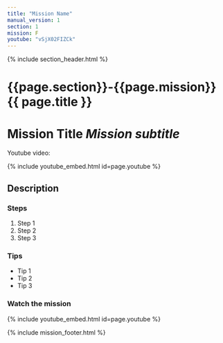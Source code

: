 ```yaml
---
title: "Mission Name"
manual_version: 1
section: 1
mission: F
youtube: "vSjX02FIZCk"
---
```


{% include section_header.html %}

# {{page.section}}-{{page.mission}} {{ page.title }}

# Mission Title *Mission subtitle*

Youtube video: 

{% include youtube_embed.html id=page.youtube %}

## Description

### Steps

1. Step 1
2. Step 2
3. Step 3

### Tips

* Tip 1
* Tip 2
* Tip 3

### Watch the mission

{% include youtube_embed.html id=page.youtube %}

{% include mission_footer.html %}
